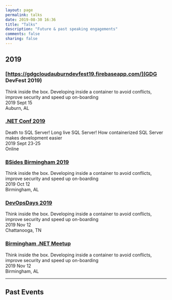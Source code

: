 ```yaml
---
layout: page
permalink: talks
date: 2019-08-30 16:36
title: "Talks"
description: "Future & past speaking engagements"
comments: false
sharing: false
---
```


## 2019

### [https://gdgcloudauburndevfest19.firebaseapp.com/](GDG DevFest 2019)
Think inside the box. Developing inside a container to avoid conflicts, improve security and speed up on-boarding<br/>
2019 Sept 15<br/>
Auburn, AL

### <a href="https://www.dotnetconf.net/" target="_blank">.NET Conf 2019</a>
Death to SQL Server! Long live SQL Server! How containerized SQL Server makes development easier<br/>
2019 Sept 23-25<br/>
Online

### <a href="https://bsidesbham.org/" target="_blank">BSides Birmingham 2019</a>
Think inside the box. Developing inside a container to avoid conflicts, improve security and speed up on-boarding<br/>
2019 Oct 12<br/>
Birmingham, AL

### <a href="https://devopsdays.org/events/2019-chattanooga/welcome/" target="_blank">DevOpsDays 2019</a>
Think inside the box. Developing inside a container to avoid conflicts, improve security and speed up on-boarding<br/>
2019 Nov 12<br/>
Chattanooga, TN

### <a href="https://www.meetup.com/Birmingham-NET-Meetup/" target="_blank">Birmingham .NET Meetup</a>
Think inside the box. Developing inside a container to avoid conflicts, improve security and speed up on-boarding<br/>
2019 Nov 12<br/>
Birmingham, AL

---

## Past Events
